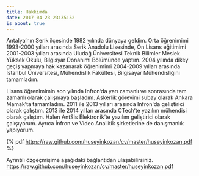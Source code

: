 ```yaml
---
title: Hakkımda
date: 2017-04-23 23:35:52
is_about: true
---
```


Antalya’nın Serik ilçesinde 1982 yılında dünyaya geldim. Orta öğrenimimi 1993-2000 yılları arasında Serik Anadolu Lisesinde, Ön Lisans eğitimimi 2001-2003 yılları arasında Uludağ Üniversitesi Teknik Bilimler Meslek Yüksek Okulu, Bilgisyar Donanımı Bölümünde yaptım. 2004 yılında dikey geçiş yapmaya hak kazanarak öğrenimimi 2004-2009 yılları arasında İstanbul Üniversitesi, Mühendislik Fakültesi, Bilgisayar Mühendisliğini tamamladım.

Lisans öğrenimimin son yılında Infron‘da yarı zamanlı ve sonrasında tam zamanlı olarak çalışmaya başladım. Askerlik görevimi subay olarak Ankara Mamak’ta tamamladım. 2011 ile 2013 yılları arasında Infron'da geliştirici olarak çalıştım. 2013 ile 2014 yılları arasında CTech‘te yazılım mühendisi olarak çalıştım. Halen AntSis Elektronik‘te yazılım geliştirici olarak çalışıyorum. Ayrıca İnfron ve Video Analiitik şirketlerine de danışmanlık yapıyorum.

{% pdf https://raw.github.com/huseyinkozan/cv/master/huseyinkozan.pdf %}

Ayrıntılı özgeçmişime aşağıdaki bağlantıdan ulaşabilirsiniz.
https://raw.github.com/huseyinkozan/cv/master/huseyinkozan.pdf
